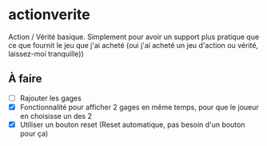 # actionverite
Action / Vérité basique. Simplement pour avoir un support plus pratique que ce que fournit le jeu que j'ai acheté (oui j'ai acheté un jeu d'action ou vérité, laissez-moi tranquille))

## À faire

- [ ] Rajouter les gages
- [x] Fonctionnalité pour afficher 2 gages en même temps, pour que le joueur en choisisse un des 2
- [x] Utiliser un bouton reset (Reset automatique, pas besoin d'un bouton pour ça)
